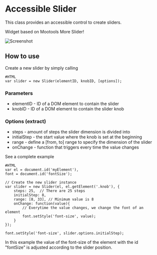Accessible Slider
===========
This class provides an accessible control to create sliders.

Widget based on Mootools More Slider!

![Screenshot](http://www.accessiblemootoolsdemo.iao.fraunhofer.de/Mootools_Widgets/img/Slider.png)

How to use
----------

Create a new slider by simply calling 
	
	#HTML
	var slider = new Slider(elementID, knobID, [options]); 
	
### Parameters

* elementID - ID of a DOM element to contain the slider
* knobID - ID of a DOM element to contain the slider knob

### Options (extract)

* steps - amount of steps the slider dimension is divided into
* initialStep - the start value where the knob is set at the beginning
* range - define a [from, to] range to specify the dimension of the slider
* onChange - function that triggers every time the value changes
	
See a complete example

	#HTML
	var el = document.id('myElement'),
	font = document.id('fontSize');

	// Create the new slider instance
	var slider = new Slider(el, el.getElement('.knob'), {
		steps: 25,	// There are 25 steps
		initialStep: 8,
		range: [8, 33],	// Minimum value is 8
		onChange: function(value){
			// Everytime the value changes, we change the font of an element
			font.setStyle('font-size', value);
		}
	});
	
	font.setStyle('font-size', slider.options.initialStep);
	
In this example the value of the font-size of the element with the id "fontSize" is adjusted according to the slider position.